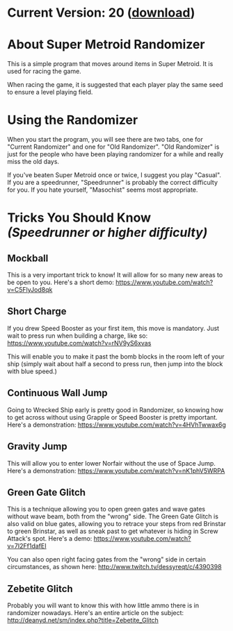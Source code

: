 # Current Version: 20 ([download](https://github.com/Dessyreqt/smrandomizer/releases/tag/v20))

# About Super Metroid Randomizer
This is a simple program that moves around items in Super Metroid. It is used for racing the game.

When racing the game, it is suggested that each player play the same seed to ensure a level playing field.

# Using the Randomizer
When you start the program, you will see there are two tabs, one for "Current Randomizer" and one for "Old Randomizer". "Old Randomizer" is just for the people who have been playing randomizer for a while and really miss the old days.

If you've beaten Super Metroid once or twice, I suggest you play "Casual". If you are a speedrunner, "Speedrunner" is probably the correct difficulty for you. If you hate yourself, "Masochist" seems most appropriate.

# Tricks You Should Know _(Speedrunner or higher difficulty)_

## Mockball
This is a very important trick to know! It will allow for so many new areas to be open to you. Here's a short demo: https://www.youtube.com/watch?v=C5FlyJod8qk

## Short Charge
If you drew Speed Booster as your first item, this move is mandatory. Just wait to press run when building a charge, like so: https://www.youtube.com/watch?v=rNV9yS6xvas

This will enable you to make it past the bomb blocks in the room left of your ship (simply wait about half a second to press run, then jump into the block with blue speed.)

## Continuous Wall Jump
Going to Wrecked Ship early is pretty good in Randomizer, so knowing how to get across without using Grapple or Speed Booster is pretty important. Here's a demonstration: https://www.youtube.com/watch?v=4HVhTwwax6g

## Gravity Jump
This will allow you to enter lower Norfair without the use of Space Jump. Here's a demonstration: https://www.youtube.com/watch?v=nK1phV5WRPA

## Green Gate Glitch
This is a technique allowing you to open green gates and wave gates without wave beam, both from the "wrong" side. The Green Gate Glitch is also valid on blue gates, allowing you to retrace your steps from red Brinstar to green Brinstar, as well as sneak past to get whatever is hiding in Screw Attack's spot. Here's a demo: https://www.youtube.com/watch?v=7I2Ff1dafEI

You can also open right facing gates from the "wrong" side in certain circumstances, as shown here: http://www.twitch.tv/dessyreqt/c/4390398

## Zebetite Glitch
Probably you will want to know this with how little ammo there is in randomizer nowadays. Here's an entire article on the subject: http://deanyd.net/sm/index.php?title=Zebetite_Glitch
